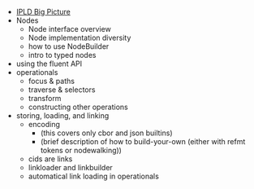 - [IPLD Big Picture](./big-picture.md)
- Nodes
	- Node interface overview
	- Node implementation diversity
	- how to use NodeBuilder
	- intro to typed nodes
- using the fluent API
- operationals
	- focus & paths
	- traverse & selectors
	- transform
	- constructing other operations
- storing, loading, and linking
	- encoding
		- (this covers only cbor and json builtins)
		- (brief description of how to build-your-own (either with refmt tokens or nodewalking))
	- cids are links
	- linkloader and linkbuilder
	- automatical link loading in operationals

